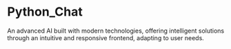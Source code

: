 # Python_Chat
An advanced AI built with modern technologies, offering intelligent solutions through an intuitive and responsive frontend, adapting to user needs.
